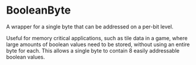 BooleanByte
===========

A wrapper for a single byte that can be addressed on a per-bit level.

Useful for memory critical applications, such as tile data in a game, where large amounts of boolean values
need to be stored, without using an entire byte for each. This allows a single byte to contain 8 easily addressable
boolean values.
